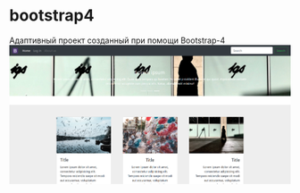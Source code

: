 # bootstrap4
Адаптивный проект созданный при помощи Bootstrap-4
![logo](https://github.com/masakras/bootstrap4/blob/master/bootstrap4.PNG)
